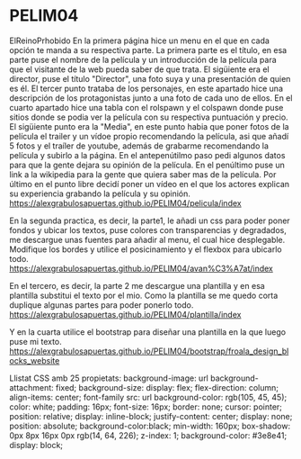 # PELIM04
ElReinoPrhobido
En la primera página hice un menu en el que en cada opción te manda a su respectiva parte. La primera parte es el título, en esa parte puse el nombre de la película y un introducción de la película para que el visitante de la web pueda saber de que trata. El sigüiente era el director, puse el título "Director", una foto suya y una presentación de quien es él. El tercer punto trataba de los personajes, en este apartado hice una descripción de los protagonistas junto a una foto de cada uno de ellos. En el cuarto apartado hice una tabla con el rolspawn y el colspawn donde puse sitios donde se podia ver la película con su respectiva puntuación y precio. El sigüiente punto era la "Media", en este punto habia que poner fotos de la película el trailer y un vídoe propio recomendando la película, asi que añadí 5 fotos y el traíler de youtube, además de grabarme recomendando la película y subirlo a la página. En el antepenútilmo paso pedi algunos datos para que la gente dejara su opinión de la película. En el penúltimo puse un link a la wikipedia para la gente que quiera saber mas de la película. Por último en el punto libre decidí poner un vídeo en el que los actores explican su experiencia grabando la película y su opinión.
https://alexgrabulosapuertas.github.io/PELIM04/pelicula/index

En la segunda practica, es decir, la parte1, le añadi un css para poder poner fondos y ubicar los textos, puse colores con transparencias y degradados, me descargue unas fuentes para añadir al menu, el cual hice desplegable. Modifique los bordes y utilice el posicinamiento y el flexbox para ubicarlo todo.
https://alexgrabulosapuertas.github.io/PELIM04/avan%C3%A7at/index

En el tercero, es decir, la parte 2 me descargue una plantilla y en esa plantilla substitui el texto por el mio. Como la plantilla se me quedo corta duplique algunas partes para poder ponerlo todo.
https://alexgrabulosapuertas.github.io/PELIM04/plantilla/index

Y en la cuarta utilice el bootstrap para diseñar una plantilla en la que luego puse mi texto.
https://alexgrabulosapuertas.github.io/PELIM04/bootstrap/froala_design_blocks_website

Llistat CSS amb 25 propietats:
background-image: url
background-attachment: fixed;
background-size:
display: flex;
flex-direction: column;
align-items: center;
font-family
src: url
background-color: rgb(105, 45, 45);
color: white;
padding: 16px;
font-size: 16px;
border: none;
cursor: pointer;
position: relative;
display: inline-block;
justify-content: center;
display: none;
position: absolute;
background-color:black;
min-width: 160px;
box-shadow: 0px 8px 16px 0px rgb(14, 64, 226);
z-index: 1;
background-color: #3e8e41;
display: block;
